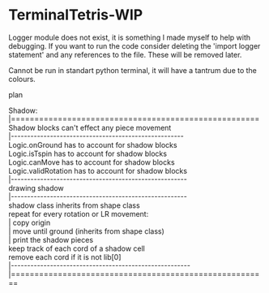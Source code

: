 # TerminalTetris-WIP
Logger module does not exist, it is something I made myself to help with debugging. If you want to run the code consider deleting the 'import logger statement' and any references to the file. These will be removed later.

Cannot be run in standart python terminal, it will have a tantrum due to the colours.

plan

Shadow:
|=====================================================\
Shadow blocks can't effect any piece movement\
|-----------------------------------------------------\
Logic.onGround has to account for shadow blocks\
Logic.isTspin has to account for shadow blocks\
Logic.canMove has to account for shadow blocks\
Logic.validRotation has to account for shadow blocks\
|------------------------------------------------------\
drawing shadow\
|------------------------------------------------------\
shadow class inherits from shape class\
repeat for every rotation or LR movement:\
|    copy origin\
|    move until ground (inherits from shape class)\
|    print the shadow pieces\
keep track of each cord of a shadow cell\
remove each cord if it is not lib[0]\
|-------------------------------------------------------\
|=======================================================
